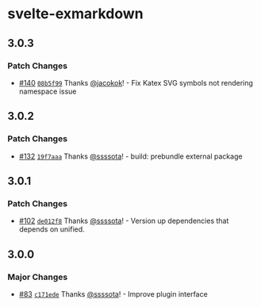 # svelte-exmarkdown

## 3.0.3

### Patch Changes

- [#140](https://github.com/ssssota/svelte-exmarkdown/pull/140) [`08b5f99`](https://github.com/ssssota/svelte-exmarkdown/commit/08b5f994b3902ab68da369f030b494c456a8b61c) Thanks [@jacokok](https://github.com/jacokok)! - Fix Katex SVG symbols not rendering namespace issue

## 3.0.2

### Patch Changes

- [#132](https://github.com/ssssota/svelte-exmarkdown/pull/132) [`19f7aaa`](https://github.com/ssssota/svelte-exmarkdown/commit/19f7aaa68655ac89039a208629ae561538726494) Thanks [@ssssota](https://github.com/ssssota)! - build: prebundle external package

## 3.0.1

### Patch Changes

- [#102](https://github.com/ssssota/svelte-exmarkdown/pull/102) [`de012f8`](https://github.com/ssssota/svelte-exmarkdown/commit/de012f8e72451088f748d953c0b7b12087477ec6) Thanks [@ssssota](https://github.com/ssssota)! - Version up dependencies that depends on unified.

## 3.0.0

### Major Changes

- [#83](https://github.com/ssssota/svelte-exmarkdown/pull/83) [`c171ede`](https://github.com/ssssota/svelte-exmarkdown/commit/c171edebea798f0f77a8398622634bc69e4372e5) Thanks [@ssssota](https://github.com/ssssota)! - Improve plugin interface
